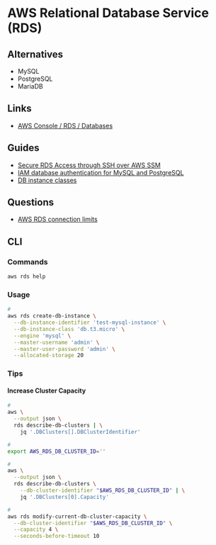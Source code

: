 # AWS Relational Database Service (RDS)

<!--
https://github.com/symopsio/terraform-okta-ssm-modules/blob/main/bin/ec2-tunnel
https://github.com/nvaidya1/BugBust-repo-python/tree/master/awscli/examples/rds
-->

## Alternatives

- MySQL
- PostgreSQL
- MariaDB

## Links

- [AWS Console / RDS / Databases](https://console.aws.amazon.com/rds/home?region=us-east-1#databases:)

## Guides

- [Secure RDS Access through SSH over AWS SSM](https://codelabs.transcend.io/codelabs/aws-ssh-ssm-rds/#0)
- [IAM database authentication for MySQL and PostgreSQL](https://docs.aws.amazon.com/AmazonRDS/latest/UserGuide/UsingWithRDS.IAMDBAuth.html)
- [DB instance classes](https://docs.aws.amazon.com/AmazonRDS/latest/UserGuide/Concepts.DBInstanceClass.html)

## Questions

- [AWS RDS connection limits](https://serverfault.com/questions/862387/aws-rds-connection-limits)

## CLI

### Commands

```sh
aws rds help
```

### Usage

```sh
#
aws rds create-db-instance \
  --db-instance-identifier 'test-mysql-instance' \
  --db-instance-class 'db.t3.micro' \
  --engine 'mysql' \
  --master-username 'admin' \
  --master-user-password 'admin' \
  --allocated-storage 20
```

### Tips

#### Increase Cluster Capacity

```sh
#
aws \
  --output json \
  rds describe-db-clusters | \
    jq '.DBClusters[].DBClusterIdentifier'

#
export AWS_RDS_DB_CLUSTER_ID=''

#
aws \
  --output json \
  rds describe-db-clusters \
    --db-cluster-identifier "$AWS_RDS_DB_CLUSTER_ID" | \
    jq '.DBClusters[0].Capacity'

#
aws rds modify-current-db-cluster-capacity \
  --db-cluster-identifier "$AWS_RDS_DB_CLUSTER_ID" \
  --capacity 4 \
  --seconds-before-timeout 10
```

<!-- #### Secure RDS Access through SSH over AWS SSM

Generate a keypair and send the pubkey to our EC2 instance, so that we can use ssh to access our instance instead of aws ssm start-session. This isn't particularly useful without doing port forwarding, but including for testing.

```sh
echo -e 'y\n' | \
  ssh-keygen \
    -t rsa \
    -f /tmp/temp \
    -N '' \
    >/dev/null \
    2>&1

aws \
  --profile 'default' \
  --region 'us-east-1' \
  ec2-instance-connect send-ssh-public-key \
    --instance-id "$(terraform output instance_id)" \
    --availability-zone "$(terraform output instance_az)" \
    --instance-os-user ec2-user \
    --ssh-public-key 'file:///tmp/temp.pub'

ssh \
  -i /tmp/temp \
  -o 'UserKnownHostsFile=/dev/null' \
  -o 'StrictHostKeyChecking=no' \
  -o ProxyCommand="aws --profile default --region us-east-1 ssm start-session --target %h --document AWS-StartSSHSession" \
  ec2-user@"$(terraform output instance_id)"
```

####

Generate a keypair and send the pubkey to our EC2 instance, so that we can use ssh port forwarding to our remote rds endpoint. If we were just using `aws ssm start-session` to connect we wouldn't need this step, but we can't configure the rds endpoint without using ssh.

```sh
echo -e 'y\n' | \
  ssh-keygen \
    -t rsa \
    -f /tmp/temp \
    -N '' \
    >/dev/null \
    2>&1

aws \
  --profile 'default' \
  --region 'us-east-1' \
  ec2-instance-connect send-ssh-public-key \
    --instance-id `terraform output instance_id` \
    --availability-zone `terraform output instance_az` \
    --instance-os-user ec2-user \
    --ssh-public-key file:///tmp/temp.pub

ssh \
  -i /tmp/temp \
  -Nf \
  -M \
  -L 5432:`terraform output rds_endpoint` \
  -o "UserKnownHostsFile=/dev/null" \
  -o "StrictHostKeyChecking=no" \
  -o ProxyCommand="aws --profile default --region us-east-1 ssm start-session --target %h --document AWS-StartSSHSession --parameters portNumber=%p" \
  ec2-user@"$(terraform output instance_id)"
``` -->
